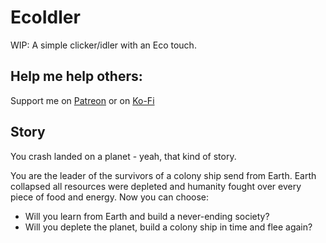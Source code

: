 # EcoIdler
WIP: A simple clicker/idler with an Eco touch.

## Help me help others:

Support me on [Patreon](https://patreon.com/RobertForFuture) 
or on [Ko-Fi](https://ko-fi.com/robertforfuture)

## Story

You crash landed on a planet - yeah, that kind of story.

You are the leader of the survivors of a colony ship send from Earth. 
Earth collapsed all resources were depleted and humanity fought over every piece of food and energy.
Now you can choose:
- Will you learn from Earth and build a never-ending society?
- Will you deplete the planet, build a colony ship in time and flee again?
